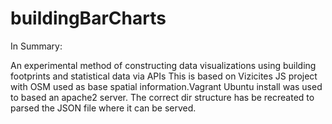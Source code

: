 # buildingBarCharts
In Summary:  

An experimental method of constructing data visualizations using building footprints and statistical data via APIs This is based on Vizicites JS project with OSM used as base spatial information.Vagrant Ubuntu install was used to based an apache2 server. The correct dir structure has be recreated to parsed the JSON file where it can be served. 

 

